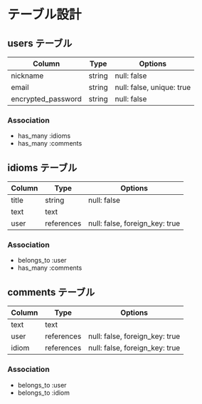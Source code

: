 # テーブル設計

## users テーブル

| Column             | Type   | Options                   |
| ------------------ | ------ | ------------------------- |
| nickname           | string | null: false               |
| email              | string | null: false, unique: true |
| encrypted_password | string | null: false               |

### Association

- has_many :idioms
- has_many :comments

## idioms テーブル

| Column | Type       | Options                        |
| ------ | ---------  | ------------------------------ |
| title  | string     | null: false                    |
| text   | text       |                                | 
| user   | references | null: false, foreign_key: true |

### Association 

- belongs_to :user
- has_many :comments

## comments テーブル

| Column | Type       | Options                        |
| ------ | ---------  | ------------------------------ |
| text   | text       |                                | 
| user   | references | null: false, foreign_key: true |
| idiom  | references | null: false, foreign_key: true |

### Association 
- belongs_to :user
- belongs_to :idiom